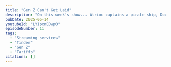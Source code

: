 ```yaml
---
title: "Gen Z Can't Get Laid"
description: "On this week's show... Atrioc captains a pirate ship, DougDoug pings the discord, and Aiden tells us about tariffs."
pubDate: 2025-05-14
youtubeId: "LYIpxnEDwp0"
episodeNumber: 11
tags:
  - "Streaming services"
  - "Tinder"
  - "Gen Z"
  - "Tariffs"
citations: []
---
```


<!-- Add any additional episode content, show notes, or transcripts here -->
